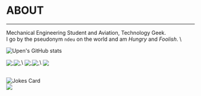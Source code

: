 
# ABOUT
----
 Mechanical Engineering Student and Aviation, Technology Geek. \
 I go by the pseudonym `ndeu` on the world and am *Hungry* and *Foolish*. \
 

![Upen's GitHub stats](https://github-readme-stats.vercel.app/api?username=UpenTech&show_icons=true&theme=dark) 
<!-- Markdown -->
<a href="https://github.com/UpenTech/Web_Scrapper-Movies-">
  <img align="center" src="https://github-readme-stats.vercel.app/api/pin/?username=UpenTech&repo=Web_Scrapper-Movies-" />
</a>

<a href="https://github.com/UpenTech/convoychat">
  <img align="center" src="https://github-readme-stats.vercel.app/api/pin/?username=UpenTech&repo=__Calculator" />
</a>
\
<a href="https://github.com/UpenTech/Turtle-Race">
  <img align="center" src="https://github-readme-stats.vercel.app/api/pin/?username=UpenTech&repo=Turtle-Race" />
</a>

<a href="https://github.com/UpenTech/SmartFridge">
  <img align="center" src="https://github-readme-stats.vercel.app/api/pin/?username=UpenTech&repo=SmartFridge" />
</a>
\
<a href="https://github.com/UpenTech/ZombieApocalypse">
  <img align="center" src="https://github-readme-stats.vercel.app/api/pin/?username=UpenTech&repo=ZombieApocalypse" />
</a>

\
![Jokes Card](https://readme-jokes.vercel.app/api?hideBorder&theme=vue-dark&qColor=%23944bcc&aColor=%23bbdb51)
\
<img src="https://img.shields.io/badge/ProtonMail-8B89CC?style=for-the-badge&logo=protonmail&logoColor=white">
